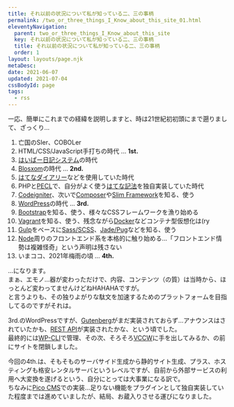 ```yaml
---
title: それ以前の状況について私が知っている二、三の事柄
permalink: /two_or_three_things_I_Know_about_this_site_01.html
eleventyNavigation:
  parent: two_or_three_things_I_Know_about_this_site
  key: それ以前の状況について私が知っている二、三の事柄
  title: それ以前の状況について私が知っている二、三の事柄
  order: 1
layout: layouts/page.njk
metaDesc:
date: 2021-06-07
updated: 2021-07-04
cssBodyId: page
tags:
  - rss
---
```


一応、簡単にこれまでの経緯を説明しますと、時は21世紀初初頭にまで遡りまして、ざっくり…

1. 亡国のSIer、COBOLer
1. HTML/CSS/JavaScript手打ちの時代 … **1st.**
1. [はいぱー日記システム](http://www.h14m.org/)の時代
1. [Blosxom](http://blosxom.sourceforge.net/)の時代 … **2nd.**
1. [はてなダイアリー](https://diary.hatenastaff.com/)などを使用していた時代
1. PHPと[PECL](https://pecl.php.net/)で、自分がよく使う[はてな記法](https://help.hatenablog.com/entry/text-hatena-list)を独自実装していた時代
1. [Codeigniter](https://codeigniter.com/)、次いで[Composer](https://getcomposer.org/)や[Slim Framework](https://www.slimframework.com/)を知る、使う
1. [WordPress](https://wordpress.org/)の時代 … **3rd.**
1. [Bootstrap](https://getbootstrap.com/)を知る、使う、様々なCSSフレームワークを漁り始める
1. [Vagrant](https://www.vagrantup.com/)を知る、使う、残念ながら[Docker](https://docs.docker.com/)などコンテナ型仮想化は(ry
1. [Gulp](https://gulpjs.com/)をベースに[Sass/SCSS](https://sass-lang.com/)、[Jade/Pug](https://pugjs.org/)などを知る、使う
1. [Node](https://nodejs.org/en/)周りのフロントエンド系を本格的に触り始める…「フロントエンド情勢は複雑怪奇」という声明は残さない
1. いまココ、2021年梅雨の頃 … **4th.**

…になります。  
まぁ、エモノ…器が変わっただけで、内容、コンテンツ（の質）は当時から、ほっとんど変わってませんけどねHAHAHAですが。  
と言うよりも、その独りよがりな駄文を加速するためのプラットフォームを目指してるのですがそれは。

3rd.のWordPressですが、[Gutenberg](https://wordpress.org/gutenberg/)がまだ実装されておらず…アナウンスはされていたかも、[REST API](https://developer.wordpress.org/rest-api/)が実装されたかな、という頃でした。  
最終的には[WP-CLI](https://wp-cli.org/)で管理、その次、そろそろ[VCCW](http://vccw.cc/)に手を出してみるか、の前にサイトを閉鎖しました。

今回の4th.は、そもそものサーバサイド生成から静的サイト生成、プラス、ホスティングも格安レンタルサーバというレベルですが、自前から外部サービスの利用へ大変換を遂げるという、自分にとっては大事業になる訳で。  
ちなみに[Pico CMS](https://picocms.org/)での実装…足りない機能をプラグインとして独自実装していた程度までは進めていましたが、結局、お蔵入りさせる運びになりました。
